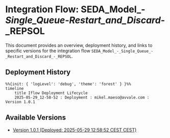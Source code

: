 # Integration Flow: SEDA_Model_-_Single_Queue_-_Restart_and_Discard_-_REPSOL

This document provides an overview, deployment history, and links to specific versions for the integration flow `SEDA_Model_-_Single_Queue_-_Restart_and_Discard_-_REPSOL`.

## Deployment History
<!-- DEPLOYMENT_TIMELINE_START -->
```mermaid
%%{init: { 'logLevel': 'debug', 'theme': 'forest' } }%%
timeline
    title Iflow Deployment Lifecycle
    2025-05-29_12-58-52 : Deployment : mikel.maeso@avvale.com : Version 1.0.1
```
<!-- DEPLOYMENT_TIMELINE_END -->

## Available Versions
<!-- VERSION_LINKS_START -->
- [Version 1.0.1 (Deployed: 2025-05-29 12:58:52 CEST CEST)](./1.0.1/readme.md)
<!-- VERSION_LINKS_END -->